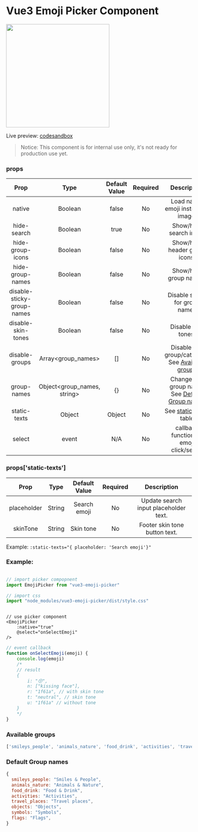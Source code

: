 # Vue3 Emoji Picker Component

<img src="https://i.imgur.com/CQc1nCF.png" width="280" />

Live preview: [codesandbox](https://codesandbox.io/s/heuristic-dewdney-kp971?file=/src/App.vue)

> Notice: This component is for internal use only, it's not ready for production use yet.

### props

| Prop          | Type      | Default Value  | Required  |  Description |
| :---:         | :---:     | :---:          | :---:     | :---: |
| native        | Boolean   | false          |  No    |Load native emoji instead of image. |
| hide-search        | Boolean   | true           |  No    | Show/hide search input. |
| hide-group-icons | Boolean   | false       |  No    | Show/hide header group icons. |
| hide-group-names | Boolean   | false       |  No    | Show/hide group names. |
| disable-sticky-group-names | Boolean   | false       |  No    | Disable sticky for group names |
| disable-skin-tones | Boolean   | false       |  No    | Disable skin tones. |
| disable-groups | Array<group_names>   | [] |  No    | Disable any group/category. See [Available groups](#available-groups) |
| group-names | Object<group_names, string>  | {}  |  No    | Change any group name. See [Default Group names](#default-group-names) |
| static-texts | Object   | Object           |  No    | See [static-texts](#propsstatic-texts) table |
| select        | event     | N/A            |  No    | callback function on emoji click/select |

### props['static-texts']
| Prop          | Type      | Default Value  | Required  |  Description |
| :---:         | :---:     | :---:          | :---:     | :---: |
| placeholder   | String | Search emoji | No | Update search input placeholder text. |
| skinTone   | String | Skin tone | No | Footer  skin tone button text. |

Example: 
``` :static-texts="{ placeholder: 'Search emoji'}"  ```<br/>


### Example:

```javascript

// import picker compopnent
import EmojiPicker from "vue3-emoji-picker"

// import css
import "node_modules/vue3-emoji-picker/dist/style.css"

```
```vue

// use picker component
<EmojiPicker 
    :native="true" 
    @select="onSelectEmoji"
/>
```
```javascript
// event callback
function onSelectEmoji(emoji) {
    console.log(emoji)
    /*
    // result
    { 
        i: "😚", 
        n: ["kissing face"], 
        r: "1f61a", // with skin tone
        t: "neutral", // skin tone
        u: "1f61a" // without tone
    }
    */
}
```



### Available groups

```javascript
['smileys_people', 'animals_nature', 'food_drink', 'activities', 'travel_places', 'objects', 'symbols', 'flags']
```

### Default Group names
```javascript
{
  smileys_people: "Smiles & People",
  animals_nature: "Animals & Nature",
  food_drink: "Food & Drink",
  activities: "Activities",
  travel_places: "Travel places",
  objects: "Objects",
  symbols: "Symbols",
  flags: "Flags",
}
```
